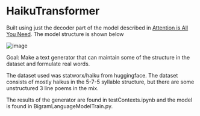 # HaikuTransformer

Built using just the decoder part of the model described in <a href="[https://github.com/user-attachments/assets/9256297e-a7bb-4d17-b543-31b876a5a1e0](https://github.com/user-attachments/assets/9256297e-a7bb-4d17-b543-31b876a5a1e0)">Attention is All You Need</a>. The model structure is shown below

![image]()

Goal: Make a text generator that can maintain some of the structure in the dataset and formulate real words.

The dataset used was statworx/haiku from huggingface. The dataset consists of mostly haikus in the 5-7-5 syllable structure, but there are some unstructured 3 line poems in the mix.

The results of the generator are found in testContexts.ipynb and the model is found in BigramLanguageModelTrain.py.


